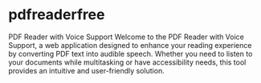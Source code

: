 # pdfreaderfree
PDF Reader with Voice Support  Welcome to the PDF Reader with Voice Support, a web application designed to enhance your reading experience by converting PDF text into audible speech. Whether you need to listen to your documents while multitasking or have accessibility needs, this tool provides an intuitive and user-friendly solution.
